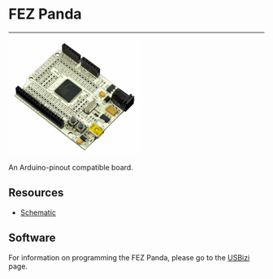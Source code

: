 # FEZ Panda
---
![FEZ Panda](images/fez-panda.jpg)

An Arduino-pinout compatible board.

## Resources
* [Schematic](http://files.ghielectronics.com/downloads/Schematics/FEZ/FEZ%20Panda%20Schematic.pdf)

## Software

For information on programming the FEZ Panda, please go to the [USBizi](../scm/usbizi.md) page.